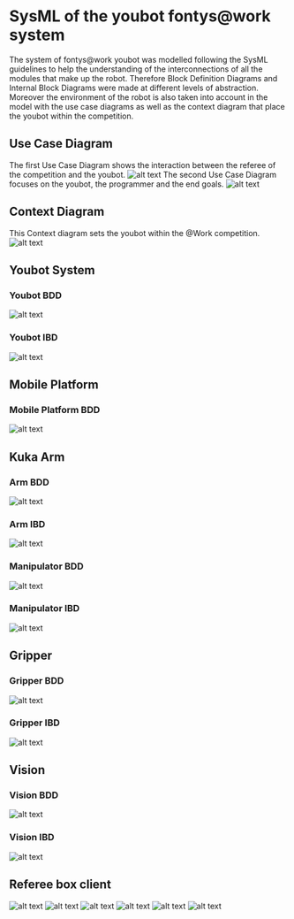 # SysML of the youbot fontys@work system
The system of fontys@work youbot was modelled following the SysML guidelines to help the understanding of the interconnections of all the modules that make up the robot. Therefore Block Definition Diagrams and Internal Block Diagrams were made at different levels of abstraction. Moreover the environment of the robot is also taken into account in the model with the use case diagrams as well as the context diagram that place the youbot within the competition.

## Use Case Diagram
The first Use Case Diagram shows the interaction between the referee of the competition and the youbot.
![alt text](https://github.com/Youbotfontysatwork/youbot_fontys/blob/master/Sysml_files/use%20case1.png)
The second Use Case Diagram focuses on the youbot, the programmer and the end goals.
![alt text](https://github.com/Youbotfontysatwork/youbot_fontys/blob/master/Sysml_files/use%20case%202.png)
## Context Diagram
This Context diagram sets the youbot within the @Work competition.
![alt text](https://github.com/Youbotfontysatwork/youbot_fontys/blob/master/Sysml_files/context.png)
## Youbot System
### Youbot BDD
![alt text](https://github.com/Youbotfontysatwork/youbot_fontys/blob/master/Sysml_files/bdd1.png)
### Youbot IBD
![alt text](https://github.com/Youbotfontysatwork/youbot_fontys/blob/master/Sysml_files/bbd2.png)
## Mobile Platform
### Mobile Platform BDD
![alt text](https://github.com/Youbotfontysatwork/youbot_fontys/blob/master/Sysml_files/bdd13.png)
## Kuka Arm
### Arm BDD
![alt text](https://github.com/Youbotfontysatwork/youbot_fontys/blob/master/Sysml_files/bdd14.png)
### Arm IBD
![alt text](https://github.com/Youbotfontysatwork/youbot_fontys/blob/master/Sysml_files/bdd15.png)
### Manipulator BDD
![alt text](https://github.com/Youbotfontysatwork/youbot_fontys/blob/master/Sysml_files/bdd16.png)
### Manipulator IBD
![alt text](https://github.com/Youbotfontysatwork/youbot_fontys/blob/master/Sysml_files/bdd17.png)
## Gripper
### Gripper BDD
![alt text](https://github.com/Youbotfontysatwork/youbot_fontys/blob/master/Sysml_files/bdd18.png)
### Gripper IBD
![alt text](https://github.com/Youbotfontysatwork/youbot_fontys/blob/master/Sysml_files/bdd19.png)
## Vision
### Vision BDD
![alt text](https://github.com/Youbotfontysatwork/youbot_fontys/blob/master/Sysml_files/bdd20.png)
### Vision IBD
![alt text](https://github.com/Youbotfontysatwork/youbot_fontys/blob/master/Sysml_files/bdd21.png)
## Referee box client
![alt text](https://github.com/Youbotfontysatwork/youbot_fontys/blob/master/Sysml_files/bdd7.png)
![alt text](https://github.com/Youbotfontysatwork/youbot_fontys/blob/master/Sysml_files/bdd8.png)
![alt text](https://github.com/Youbotfontysatwork/youbot_fontys/blob/master/Sysml_files/bdd9.png)
![alt text](https://github.com/Youbotfontysatwork/youbot_fontys/blob/master/Sysml_files/bdd10.png)
![alt text](https://github.com/Youbotfontysatwork/youbot_fontys/blob/master/Sysml_files/bdd11.png)
![alt text](https://github.com/Youbotfontysatwork/youbot_fontys/blob/master/Sysml_files/bdd12.png)
